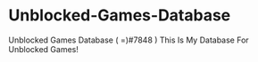 # Unblocked-Games-Database
Unblocked Games Database ( =)#7848 ) This Is My Database For Unblocked Games!
